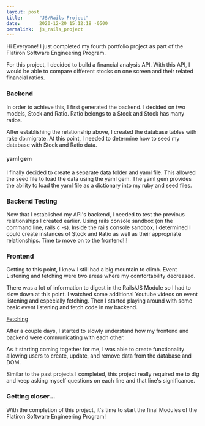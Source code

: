```yaml
---
layout: post
title:      "JS/Rails Project"
date:       2020-12-20 15:12:18 -0500
permalink:  js_rails_project
---
```



Hi Everyone! I just completed my fourth portfolio project as part of the Flatiron Software Engineering Program.

For this project, I decided to build a financial analysis API. With this API, I would be able to compare different stocks
on one screen and their related financial ratios.

### Backend
In order to achieve this, I first generated the backend. I decided on two models, Stock and Ratio. Ratio belongs to a Stock and Stock has many ratios. 

After establishing the relationship above, I created the database tables with rake db:migrate. At this point, I needed to determine how to seed my database with Stock and Ratio data. 

#### yaml gem
I finally decided to create a separate data folder and yaml file. This allowed the seed file to load the data using the yaml gem. The yaml gem provides the ability to load the yaml file as a dictionary into my ruby and seed files.

### Backend Testing
Now that I established my API's backend, I needed to test the previous relationships I created earlier. Using rails console sandbox (on the command line, rails c -s). Inside the rails console sandbox, I determined I could create instances of Stock and Ratio as well as their appropriate relationships. Time to move on to the frontend!!!

### Frontend
Getting to this point, I knew I still had a big mountain to climb. Event Listening and fetching were two areas where my comfortability decreased. 

There was a lot of information to digest in the Rails/JS Module so I had to slow down at this point. I watched some additional Youtube videos on event listening and especially fetching. Then I started playing around with some basic event listening and fetch code in my backend.

[Fetching](https://www.youtube.com/results?search_query=fetch+javascript)

After a couple days, I started to slowly understand how my frontend and backend were communicating with each other.

As it starting coming together for me, I was able to create functionality allowing users to create, update, and remove data from the database and DOM. 

Similar to the past projects I completed, this project really required me to dig and keep asking myself questions on each line and that line's significance. 


### Getting closer...
With the completion of this project, it's time to start the final Modules of the Flatiron Software Engineering Program!

